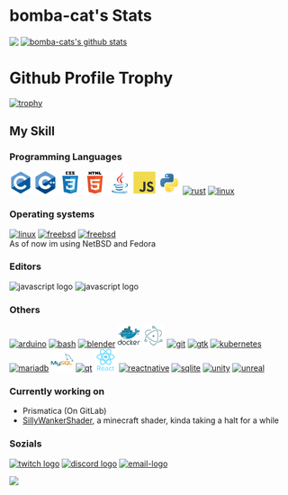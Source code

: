 # bomba-cat's Stats
  
  <a href="https://github.com/bomba-cat" ><img align="center" src="https://github-readme-stats.vercel.app/api/top-langs/?username=bomba-cat&exclude_repo=ArchCodeConfig,ArchCode-Site,AdvArray&hide=ASP.NET,jupyter%20notebook&count_private=false&theme=gruvbox&hide_border=true" height="220px" style="border: none !important;" /></a>
  <a href="https://github.com/bomba-cat"><img align="center" src="https://github-readme-stats.vercel.app/api?username=bomba-cat&theme=gruvbox&count_private=true&hide=stars&show_icons=true&line_height=27&hide_border=true" alt="bomba-cats's github stats" height="220px" style="border: none !important;" /></a>

# Github Profile Trophy
[![trophy](https://github-profile-trophy.vercel.app/?username=bomba-cat&theme=gruvbox&rank=-?&margin-w=4&no-frame=true)](https://github.com/bomba-cat)

## My Skill
### Programming Languages
<div align="left">
  <a href="https://www.cprogramming.com/" target="_blank" rel="noreferrer"><img src="https://raw.githubusercontent.com/devicons/devicon/master/icons/c/c-original.svg" alt="c" width="40" height="40"/></a>
  <a href="https://www.w3schools.com/cpp/" target="_blank" rel="noreferrer"><img src="https://raw.githubusercontent.com/devicons/devicon/master/icons/cplusplus/cplusplus-original.svg" alt="cplusplus" width="40" height="40"/></a>
  <a href="https://www.w3schools.com/css/" target="_blank" rel="noreferrer"><img src="https://raw.githubusercontent.com/devicons/devicon/master/icons/css3/css3-original-wordmark.svg" alt="css3" width="40" height="40"/></a>
  <a href="https://www.w3.org/html/" target="_blank" rel="noreferrer"><img src="https://raw.githubusercontent.com/devicons/devicon/master/icons/html5/html5-original-wordmark.svg" alt="html5" width="40" height="40"/></a>
  <a href="https://www.java.com" target="_blank" rel="noreferrer"><img src="https://raw.githubusercontent.com/devicons/devicon/master/icons/java/java-original.svg" alt="java" width="40" height="40"/></a>
  <a href="https://developer.mozilla.org/en-US/docs/Web/JavaScript" target="_blank" rel="noreferrer"><img src="https://raw.githubusercontent.com/devicons/devicon/master/icons/javascript/javascript-original.svg" alt="javascript" width="40" height="40"/></a>
  <a href="https://www.python.org" target="_blank" rel="noreferrer"><img src="https://raw.githubusercontent.com/devicons/devicon/master/icons/python/python-original.svg" alt="python" width="40" height="40"/></a>
  <a href="https://www.rust-lang.org" target="_blank" rel="noreferrer"><img src="https://rust-lang.org/logos/rust-logo-512x512.png" alt="rust" width="40" height="40"/></a>
  <a href="https://www.nasm.us/" target="_blank" rel="noreferrer"><img src="https://www.nasm.us/images/nasm.png" alt="linux" width="40" height="40"/></a>
</div>

### Operating systems
<div align="left">
  <a href="https://www.kernel.org/" target="_blank" rel="noreferrer"><img src="https://www.kernel.org/theme/images/logos/tux.png" alt="linux" width="40" height="40"/></a>
  <a href="https://www.freebsd.org/" target="_blank" rel="noreferrer"><img src="https://www.freebsd.org/images/beastie.png" alt="freebsd" width="40" height="40"/></a>
  <a href="https://www.windows.com/" target="_blank" rel="noreferrer"><img src="https://upload.wikimedia.org/wikipedia/commons/thumb/8/87/Windows_logo_-_2021.svg/2048px-Windows_logo_-_2021.svg.png" alt="freebsd" width="40" height="40"/></a>
</div>
As of now im using NetBSD and Fedora

### Editors
<div align="left">
  <img src="https://cdn.jsdelivr.net/gh/devicons/devicon/icons/neovim/neovim-original.svg" height="40" width="40" alt="javascript logo"  />
  <img src="https://cdn.jsdelivr.net/gh/devicons/devicon/icons/vim/vim-original.svg" height="40" width="40" alt="javascript logo"  />
</div>

### Others
<div align="left">
  <a href="https://www.arduino.cc/" target="_blank" rel="noreferrer"><img src="https://cdn.worldvectorlogo.com/logos/arduino-1.svg" alt="arduino" width="40" height="40"/></a>
  <a href="https://www.gnu.org/software/bash/" target="_blank" rel="noreferrer"><img src="https://www.vectorlogo.zone/logos/gnu_bash/gnu_bash-icon.svg" alt="bash" width="40" height="40"/></a>
  <a href="https://www.blender.org/" target="_blank" rel="noreferrer"><img src="https://download.blender.org/branding/community/blender_community_badge_white.svg" alt="blender" width="40" height="40"/></a>
  <a href="https://www.docker.com/" target="_blank" rel="noreferrer"><img src="https://raw.githubusercontent.com/devicons/devicon/master/icons/docker/docker-original-wordmark.svg" alt="docker" width="40" height="40"/></a>
  <a href="https://www.electronjs.org" target="_blank" rel="noreferrer"><img src="https://raw.githubusercontent.com/devicons/devicon/master/icons/electron/electron-original.svg" alt="electron" width="40" height="40"/></a>
  <a href="https://git-scm.com/" target="_blank" rel="noreferrer"><img src="https://www.vectorlogo.zone/logos/git-scm/git-scm-icon.svg" alt="git" width="40" height="40"/></a>
  <a href="https://www.gtk.org/" target="_blank" rel="noreferrer"><img src="https://upload.wikimedia.org/wikipedia/commons/7/71/GTK_logo.svg" alt="gtk" width="40" height="40"/></a>
  <a href="https://kubernetes.io" target="_blank" rel="noreferrer"><img src="https://www.vectorlogo.zone/logos/kubernetes/kubernetes-icon.svg" alt="kubernetes" width="40" height="40"/></a>
  <a href="https://mariadb.org/" target="_blank" rel="noreferrer"><img src="https://www.vectorlogo.zone/logos/mariadb/mariadb-icon.svg" alt="mariadb" width="40" height="40"/></a>
  <a href="https://www.mysql.com/" target="_blank" rel="noreferrer"><img src="https://raw.githubusercontent.com/devicons/devicon/master/icons/mysql/mysql-original-wordmark.svg" alt="mysql" width="40" height="40"/></a>
  <a href="https://www.qt.io/" target="_blank" rel="noreferrer"><img src="https://upload.wikimedia.org/wikipedia/commons/0/0b/Qt_logo_2016.svg" alt="qt" width="40" height="40"/></a>
  <a href="https://reactjs.org/" target="_blank" rel="noreferrer"><img src="https://raw.githubusercontent.com/devicons/devicon/master/icons/react/react-original-wordmark.svg" alt="react" width="40" height="40"/></a>
  <a href="https://reactnative.dev/" target="_blank" rel="noreferrer"><img src="https://reactnative.dev/img/header_logo.svg" alt="reactnative" width="40" height="40"/></a>
  <a href="https://www.sqlite.org/" target="_blank" rel="noreferrer"><img src="https://www.vectorlogo.zone/logos/sqlite/sqlite-icon.svg" alt="sqlite" width="40" height="40"/></a>
  <a href="https://unity.com/" target="_blank" rel="noreferrer"><img src="https://www.vectorlogo.zone/logos/unity3d/unity3d-icon.svg" alt="unity" width="40" height="40"/></a>
  <a href="https://unrealengine.com/" target="_blank" rel="noreferrer"><img src="https://raw.githubusercontent.com/kenangundogan/fontisto/036b7eca71aab1bef8e6a0518f7329f13ed62f6b/icons/svg/brand/unreal-engine.svg" alt="unreal" width="40" height="40"/></a>
</div>

### Currently working on
- Prismatica (On GitLab)
- [SillyWankerShader](https://github.com/bomba-cat/SillyWankerShader), a minecraft shader, kinda taking a halt for a while

### Sozials
  <a href="https://twitch.tv/bombacatsillyedition"><img src="https://img.shields.io/static/v1?message=Twitch&logo=twitch&label=&color=9146FF&logoColor=white&labelColor=&style=for-the-badge" height="35" alt="twitch logo" /></a>
  <a href="https://discord.com/user/788022153634906154"><img src="https://img.shields.io/static/v1?message=Discord&logo=discord&label=&color=7289DA&logoColor=white&labelColor=&style=for-the-badge" height="35" alt="discord logo" /></a>
  <a href="mailto:bledion.morina@hotmail.com"><img src="https://img.shields.io/static/v1?message=E-Mail&logo=E-Mail&label=&color=c9deff&logoColor=black&labelColor=&style=for-the-badge" height="35" alt="email-logo" /></a>

[![](https://visitcount.itsvg.in/api?id=bomba-cat&label=Profile%20Views&icon=3&pretty=false)](https://visitcount.itsvg.in)
